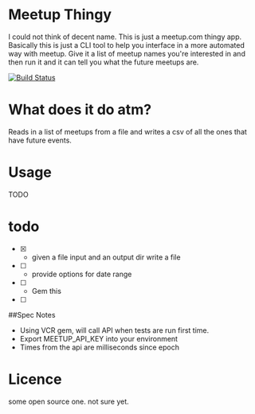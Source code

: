 # Meetup Thingy
I could not think of decent name. This is just a meetup.com thingy app.
Basically this is just a CLI tool to help you interface in a more automated way with meetup.
Give it a list of meetup names you're interested in and then run it and it can tell you what the future meetups are.

[![Build Status](https://travis-ci.org/joesustaric/meetup-thingy.svg?branch=master)](https://travis-ci.org/joesustaric/meetup-thingy)

# What does it do atm?
Reads in a list of meetups from a file and writes a csv of all the ones that have future events.

# Usage
TODO

# todo
- [x] - given a file input and an output dir write a file
- [ ] - provide options for date range
- [ ] - Gem this
- [ ]


##Spec Notes
- Using VCR gem, will call API when tests are run first time.
- Export MEETUP_API_KEY into your environment
- Times from the api are milliseconds since epoch


# Licence
some open source one. not sure yet.
